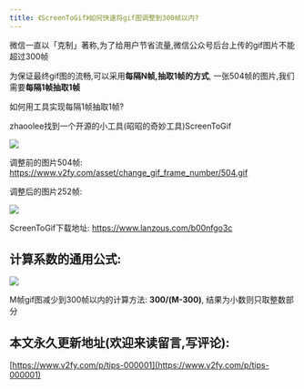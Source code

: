 ```yaml
---
title: 《ScreenToGif》如何快速将gif图调整到300帧以内?
---
```


微信一直以「克制」著称,为了给用户节省流量,微信公众号后台上传的gif图片不能超过300帧

为保证最终gif图的流畅,可以采用**每隔N帧,抽取1帧的方式**, 一张504帧的图片,我们需要**每隔1帧抽取1帧**

如何用工具实现每隔1帧抽取1帧?

zhaoolee找到一个开源的小工具(昭昭的奇妙工具)ScreenToGif


![](https://www.v2fy.com/asset/change_gif_frame_number/to_252.gif)

调整前的图片504帧: https://www.v2fy.com/asset/change_gif_frame_number/504.gif 

调整后的图片252帧:

![](https://www.v2fy.com/asset/change_gif_frame_number/252.gif)


ScreenToGif下载地址: https://www.lanzous.com/b00nfgo3c


## 计算系数的通用公式:

![](https://www.v2fy.com/asset/change_gif_frame_number/xishu.png)

M帧gif图减少到300帧以内的计算方法: **300/(M-300)**, 结果为小数则只取整数部分















## 本文永久更新地址(欢迎来读留言,写评论):

[https://www.v2fy.com/p/tips-000001](https://www.v2fy.com/p/tips-000001)
